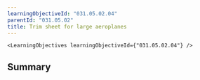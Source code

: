 ```yaml
---
learningObjectiveId: "031.05.02.04"
parentId: "031.05.02"
title: Trim sheet for large aeroplanes
---
```


```tsx eval
<LearningObjectives learningObjectiveId={"031.05.02.04"} />
```

## Summary
